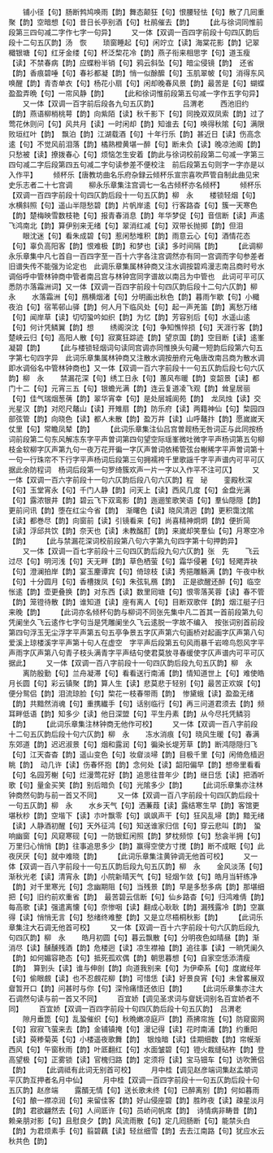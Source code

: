 <!-- { "loadSidebar": true } -->
　　铺小径【句】肠断鹁鸠唤雨【韵】舞态颠狂【句】恨腰轻怯【句】散了几囘重聚【韵】空暗想【句】昔日长亭别酒【句】杜鹃催去【韵】
　　【此与徐词同惟前段第三四句减二字作七字一句异】
　　又一体【双调一百四字前段十句四仄韵后段十二句五仄韵】汤　恢
　　琐窗睡起【句】闲竚立【读】海棠花影【韵】记翠檝银塘【句】红牙金缕【句】杯泛棃花冷【韵】燕子衔来相思字【句】道玉瘦【读】不禁春病【韵】应蝶粉半销【句】鸦云斜坠【句】暗尘侵镜【韵】　还省【韵】香痕碧唾【句】春衫都凝【韵】悄一似酴醿【句】玉肌翠帔【句】消得东风唤醒【韵】青杏单衣【句】杨花小扇【句】闲却晚春风景【韵】最苦是【句】蝴蝶盈盈弄晩【句】一帘风静【韵】
　　【此和徐词惟前段第五句减一字作五字句异】
　　又一体【双调一百字前后段各九句五仄韵】　　　　吕渭老
　　西池旧约【韵】燕语柳梢桃萼【韵】向紫陌【读】秋千影下【句】同挽双双凤索【韵】过了莺花休则问【句】风共月【读】一时闲却【韵】知谁去【句】唤得秋隂【句】满限败垣红叶【韵】　飘泊【韵】江湖载酒【句】十年行乐【韵】甚近日【读】伤高念逺【句】不觉风前泪落【韵】橘熟橙黄堪一醉【句】断未负【读】晚凉池阁【韵】只愁被【读】撩拨春心【句】烦恼怎生安着【韵此与徐词校前段第二句减一字第三四句减二字后段第四五句减二字句读参差不便校注　前后段第五句则字一字亦是以入作平】
　　倾杯乐【唐教坊曲名乐府杂録云倾杯乐宣宗喜吹芦管自制此曲见宋史乐志者二十七宫调
　　柳永乐章集注宫调七一名古倾杯亦名倾杯】
　　倾杯乐【双调一百四字前段十句四仄韵后段十一句五仄韵】柳　永
　　楼锁轻烟【句】水横斜照【句】遥山半隠愁碧【韵】片帆岸逺【句】行客路杳【句】簇一天寒色【韵】楚梅映雪数枝艳【句】报青春消息【韵】年华梦促【句】音信断【读】声逺飞鸿南北【韵】算伊别来无绪【句】翠消红减【句】双带长抛掷【韵】但泪
　　眼沈迷【句】看朱成碧【句】惹闲愁堆积【韵】雨意云心【句】酒情花态【句】辜负高阳客【韵】恨难极【韵】和梦也【读】多时间隔【韵】
　　【此调柳永乐章集中凡七首自一百四字至一百十六字各注宫调然亦有同一宫调而字句参差者旧谱失传不能强为论定也　此调乐章集属林钟商又注水调按碧鸡漫志南吕商时号水调俗呼中管林钟商中管者南吕宫与林钟宫同字谱故以南吕为中管也　此词可平可仄悉防朩落霜洲词】又一体【双调一百四字前段十句四仄韵后段十二句六仄韵】柳　永
　　水落霜洲【句】鴈横烟渚【句】分明画出秋色【韵】暮雨乍歇【句】小檝夜泊【句】宿苇邨山驿【韵】何人月下临风处【句】起一声羌笛【韵】离愁万绪【句】闻岸草【读】切切蛩吟如织【韵】为忆【韵】芳容别后【句】水遥山逺【句】何计凭鳞翼【韵】想
　　绣阁湥沈【句】争知憔悴损【句】天涯行客【韵】楚峡云归【句】高阳人散【句】寂寞狂踪迹【韵】望京国【韵】空目断【读】逺峯凝碧【韵】
　　【此与楼锁轻烟词句读同宫调亦同惟换头句藏一短韵后段第六句五字第七句四字异　此词乐章集属林钟商又注散水调按册府元龟唐改南吕商为散水调即水调俗名中管林钟商也】又一体【双调一百六字前段十一句五仄韵后段七句六仄韵】柳　永
　　禁漏花深【句】绣工日永【句】蕙风布暖【韵】变韶景【读】都门十二【句】元宵三五【句】银蟾光满【韵】连云复道凌飞观【韵】耸皇居丽【句】佳气瑞烟葱蒨【韵】翠华宵幸【句】是处层城阆苑【韵】　龙凤烛【读】交光星汉【韵】对咫尺鼇山【读】开雉扇【韵】防乐府【读】两籍神仙【句】棃园四部弦管【韵】向晓色【读】都人未散【韵】盈万井【读】山呼鼇抃【韵】愿嵗嵗天仗里【句】常瞻凤辇【韵】
　　【此词乐章集注仙吕宫曽觌杨无咎词正与此同按杨词前段第二句东风解冻东字平声曽词第四句望空际瑶峯微吐微字平声杨词第五句柳枝金软柳字仄声第九句一夜万花开徧一字仄声曽词依稀管弦台榭稀字平声曽词第十一句一行珠帘不下行字平声杨词后段第三句拥襦袴千里歌謡千字平声谱内可平可仄据此余防程词　杨词后段第一句罗绮簇欢声一片一字以入作平不注可仄】
　　又一体【双调一百六字前段十一句六仄韵后段八句六仄韵】程　珌
　　銮殿秋深【句】玉堂宵永【句】千门人静【韵】问天上【读】西风几度【句】金盘光满【句】露浓银井【韵】碧云飞下双鸾影【韵】迤逦笙歌笑语【句】羣仙隠隠【韵】更前问讯【韵】堕在红尘今省【韵】　渐曙色【读】晓风清迥【韵】更积霭沈隂【读】都巻尽【韵】向窗前【读】引镜看来【句】尚喜精神炯炯【韵】便折简【读】浮邱共饮【韵】奈天也【读】未教酩酊【韵】来嵗却笑羣仙【句】月寒空冷【韵】
　　【此与禁漏花深词校前段第八句六字第九句四字第十句押韵异】
　　又一体【双调一百七字前段十三句四仄韵后段九句六仄韵】张　先
　　飞云过尽【句】明河浅【句】天无畔【韵】草色栖萤【句】霜华侵暑【句】轻飔弄袂【句】澄澜拍岸【韵】宴玉麈谭宾【句】倚琼枝【读】秀挹雕觞满【韵】午夜中秋【句】十分圆月【句】香槽拨凤【句】朱弦轧鴈【韵】　正是欲醒还醉【句】临空怅逺【韵】壶更叠换【韵】对东西【读】数里囘塘【句】恨零落芙蓉【读】春不管【韵】笼镫待散【韵】谁知道【读】座有离人【句】目断双歌伴【韵】烟江艇子归来晚【韵】
　　【此词亦名倾杯句韵与柳词不同张先集中凡二首其一首前段第九句凭阑坐久飞云逺作七字句当是凭雕阑坐久飞云逺脱一字故不编入　按张词别首前段第四句浮玉无尘浮字平声第五句五亭争景五字仄声第六句画桥对起画字仄声第八句爱溪上琼楼溪字平声第十句人在虚空　字平声后段第五句风雨暴千岩啼鸟怨风字平声雨字仄声第八句青子枝头满青字平声结句使君莫放寻春缓使字仄声谱内可平可仄据此】
　　又一体【双调一百八字前段十一句四仄韵后段九句五仄韵】柳　永
　　离防殷勤【句】兰舟凝滞【句】看看送行南浦【韵】情知道世上【句】难使皓月长圆【句】彩云镇聚【韵】算人生【读】悲莫悲于轻别【句】最苦正欢娱【句】便分鸳侣【韵】泪流琼脸【句】棃花一枝春带雨【韵】　惨黛蛾【读】盈盈无绪【韵】共黯然消魂【句】重携纎手【句】话别临行【句】再三问道君须去【韵】频耳畔低语【韵】知多少【读】他日深盟【句】平生丹素【韵】从今尽托凭鳞羽【韵】
　　【此词乐章集注林钟商无他作可校】
　　又一体【双调一百八字前段十二句五仄韵后段十句六仄韵】柳　永
　　冻水消痕【句】晓风生暖【句】春满东郊道【韵】迟迟淑景【句】烟和露润【句】徧染长堤芳草【韵】断鸿隠隠归飞【句】江天杳杳【韵】遥山变色【句】妆睂淡埽【韵】目极千里【句】闲倚危樯迥眺【韵】　动几许【读】伤春怀抱【韵】念何处【读】韶阳偏早【韵】想帝里看看【句】名园芳榭【句】烂漫莺花好【韵】追思往昔年少【韵】继日恁【读】把酒听歌【句】量金买笑【韵】别后暗负【句】光隂多少【韵】
　　【此词乐章集亦注林钟商然句韵与前一首又不同】
　　又一体【双调一百八字前段十句四仄韵后段十一句五仄韵】柳　永
　　水乡天气【句】洒蒹葭【读】露结寒生早【韵】客馆更堪秋杪【韵】空堦下【读】朩叶飘零【句】飒飒声干【句】狂风乱埽【韵】黯无绪【读】人静酒初醒【句】天外征鸿【句】知送谁家归信【句】穿云悲叫【韵】　蛩响幽窗【句】风窥寒砚【句】一防银釭闲照【韵】梦枕频惊【句】愁衾半拥【句】万里归心悄悄【韵】往事追思多少【韵】赢得空使方寸搅【韵】断不成眠【句】此夜厌厌【句】就中难晓【韵】
　　【此词乐章集注黄钟调无他首可校】
　　又一体【双调一百八字前段十一句五仄韵后段九句五仄韵】柳　永
　　金风淡荡【句】渐秋光老【读】清宵永【韵】小院新晴天气【句】轻烟乍敛【句】皓月当轩练净【韵】对千里寒光【句】念幽期阻【句】当残景【韵】早是多愁多病【韵】那堪细把【句】旧约前欢重省【韵】　最苦碧云信断【句】仙乡路杳【句】归鸿难倩【韵】每高歌【读】强遣离懐【句】奈惨咽【读】翻成心耿耿【韵】漏残露冷【韵】空赢得【读】悄悄无言【句】愁绪终难整【韵】又是立尽梧桐秋影【韵】
　　【此词乐章集注大石调无他首可校】
　　又一体【双调一百十六字前段十句六仄韵后段九句四仄韵】柳　永
　　皓月初圆【句】暮云飘散【句】分明夜色如晴昼【韵】渐消尽【读】醺醺残酒【韵】危楼迥【读】凉生襟袖【韵】追往事【读】一晌凭阑久【韵】如何媚容艳态【句】抵死孤欢偶【韵】朝思暮想【句】自家空恁添清瘦【韵】　算到头【读】谁与伸剖【韵】向道我别来【句】为伊牵系【句】度嵗经年【句】偷眼覻【读】也不忍覻花柳【韵】可惜恁【读】好景良宵【句】未曾畧展双睂暂开口【韵】问甚时与你【句】深怜痛惜还依旧【韵】
　　【此词乐章集亦注大石调然句读与前一首又不同】
　　百宜娇【调见圣求词与睂妩词别名百宜娇者不同】
　　百宜娇【双调一百四字前段十句四仄韵后段十句五仄韵】　吕渭老
　　隙月垂箆【句】乱蛩催织【句】秋晩嫩凉庭戸【韵】燕拂帘旌【句】防窥窗网【句】寂寂飞萤来去【韵】金铺镇掩【句】漫记得【读】花时南浦【韵】约重阳【读】萸糁菊英【句】小楼遥夜歌舞【韵】　银烛暗【读】佳期细数【韵】帘幙渐西风【句】午窗秋雨【韵】叶厎翻红【句】水面皱碧【句】镫火裁缝砧杵【韵】登高望极【句】正雾锁【读】官槐归路【韵】定须将【读】宝马钿车【句】访吹箫侣【韵】
　　【此调祗有此词无别首可校】
　　月中桂【调见赵彦端词集赵孟頫词平仄韵互押者名月中仙】
　　月中桂【双调一百四字前段十一句五仄韵后段十句五仄韵】赵彦端
　　露醑无情【句】送长歌未终【句】已醉离别【韵】何如暮雨【句】酿一襟凉润【句】来留佳客【韵】好山侵座碧【韵】胜昨夜【读】疎星淡月【韵】君欲翩然去【句】人间厎许【句】员峤问帆席【韵】　诗情病非畴昔【韵】赖亲朋对影【句】且慰良夕【韵】风流雨散【句】定几囘肠断【句】能禁头白【韵】为君烦素手【句】翦碧藕【读】轻丝细雪【韵】去去江南路【句】犹应水云秋共色【韵】
